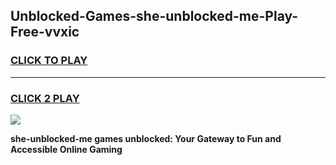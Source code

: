 
## Unblocked-Games-she-unblocked-me-Play-Free-vvxic
<h3>
<a href="https://premium76.site?title=she-unblocked-me&ref=23A">CLICK TO PLAY</a></h3>
<hr>

<h3>
<a href="https://premium76.site?title=she-unblocked-me&ref=23A">CLICK 2 PLAY</a>
  
</h3>

<a href="https://premium76.site?title=she-unblocked-me&ref=23A"><img src="https://clearcache.store/games.png"></a>


**she-unblocked-me games unblocked: Your Gateway to Fun and Accessible Online Gaming**
